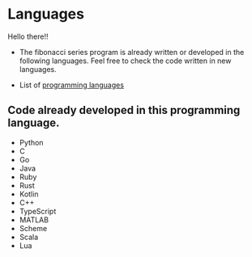 # Languages

Hello there!!

- The fibonacci series program is already written or developed in the following languages. Feel free to check the code written in new languages.

- List of [programming languages](https://en.wikipedia.org/wiki/List_of_programming_languages)

## Code already developed in this programming language.
- Python
- C
- Go
- Java
- Ruby
- Rust
- Kotlin
- C++
- TypeScript
- MATLAB
- Scheme
- Scala
-  Lua
